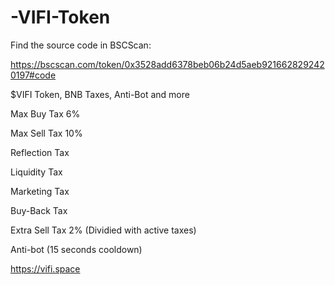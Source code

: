 # -VIFI-Token
Find the source code in BSCScan: 

https://bscscan.com/token/0x3528add6378beb06b24d5aeb9216628292420197#code

$VIFI Token, BNB Taxes, Anti-Bot and more

Max Buy Tax 6% 

Max Sell Tax 10% 

Reflection Tax

Liquidity Tax

Marketing Tax

Buy-Back Tax

Extra Sell Tax 2% 
(Dividied with active taxes)

Anti-bot (15 seconds cooldown)

https://vifi.space 
